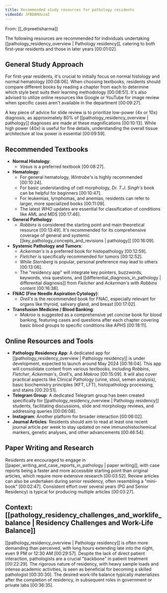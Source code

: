 ```yaml
---
title: Recommended study resources for pathology residents
videoId: JFBDAMdvzaI
---
```


From: [[_drpreetisharma]] <br/> 

The following resources are recommended for individuals undertaking [[pathology_residency_overview | Pathology residency]], catering to both first-year residents and those in later years <a class="yt-timestamp" data-t="00:01:02">[00:01:02]</a>.

## General Study Approach

For first-year residents, it's crucial to initially focus on normal histology and normal hematology <a class="yt-timestamp" data-t="00:08:06">[00:08:06]</a>. When choosing textbooks, residents should compare different books by reading a chapter from each to determine which style best suits their learning methodology <a class="yt-timestamp" data-t="00:08:51">[00:08:51]</a>. It's also advised to utilize online resources like Google or YouTube for image review when specific cases aren't available in the department <a class="yt-timestamp" data-t="00:09:27">[00:09:27]</a>.

A key piece of advice for slide review is to prioritize low-power (4x or 10x) diagnosis, as approximately 80% of [[pathology_residency_overview | pathology]] diagnoses are made at these magnifications <a class="yt-timestamp" data-t="00:10:13">[00:10:13]</a>. While high power (40x) is useful for fine details, understanding the overall tissue architecture at low power is essential <a class="yt-timestamp" data-t="00:09:59">[00:09:59]</a>.

## Recommended Textbooks

*   **Normal Histology**:
    *   *Vasus* is a preferred textbook <a class="yt-timestamp" data-t="00:08:27">[00:08:27]</a>.
*   **Hematology**:
    *   For general hematology, *Wintrobe's* is highly recommended <a class="yt-timestamp" data-t="00:10:24">[00:10:24]</a>.
    *   For basic understanding of cell morphology, *Dr. T.J. Singh's* book can be helpful for beginners <a class="yt-timestamp" data-t="00:10:47">[00:10:47]</a>.
    *   For leukemias, lymphomas, and anemias, residents can refer to larger, more specialized books <a class="yt-timestamp" data-t="00:11:09">[00:11:09]</a>.
    *   The latest *WHO* updates are essential for classification of conditions like AML and MDS <a class="yt-timestamp" data-t="00:17:46">[00:17:46]</a>.
*   **General Pathology**:
    *   *Robbins* is considered the starting point and main theoretical resource <a class="yt-timestamp" data-t="00:13:49">[00:13:49]</a>. It's recommended for its comprehensive coverage of general and systemic [[key_pathology_concepts_and_revisions | pathology]] <a class="yt-timestamp" data-t="00:16:09">[00:16:09]</a>.
*   **Systemic Pathology and Tumors**:
    *   *Ackerman's* is a preferred book for histopathology <a class="yt-timestamp" data-t="00:12:59">[00:12:59]</a>.
    *   *Fletcher* is specifically recommended for tumors <a class="yt-timestamp" data-t="00:12:52">[00:12:52]</a>.
    *   While *Sternberg* is popular, personal preference may lead to others <a class="yt-timestamp" data-t="00:13:06">[00:13:06]</a>.
    *   The "residency app" will integrate key pointers, buzzwords, keywords, viva questions, and [[differential_diagnosis_in_pathology | differential diagnosis]] from *Fletcher* and *Ackerman's* with *Robbins* content <a class="yt-timestamp" data-t="00:16:38">[00:16:38]</a>.
*   **FNAC (Fine Needle Aspiration Cytology)**:
    *   *Orell's* is the recommended book for FNAC, especially relevant for organs like thyroid, salivary gland, and breast <a class="yt-timestamp" data-t="00:17:02">[00:17:02]</a>.
*   **Transfusion Medicine / Blood Banking**:
    *   *Makroo* is suggested as a comprehensive yet concise book for blood banking, featuring cases and questions after each chapter covering basic blood groups to specific conditions like APHS <a class="yt-timestamp" data-t="00:18:11">[00:18:11]</a>.

## Online Resources and Tools

*   **Pathology Residency App**: A dedicated app for [[pathology_residency_overview | Pathology residency]] is under development, expected to launch around May 2024 <a class="yt-timestamp" data-t="00:16:04">[00:16:04]</a>. This app will consolidate content from various textbooks, including *Robbins*, *Fletcher*, *Ackerman's*, *Orell's*, and *Makroo* <a class="yt-timestamp" data-t="00:15:09">[00:15:09]</a>. It will also cover practical aspects like Clinical Pathology (urine, stool, semen analysis), basic biochemistry principles (KFT, LFT), histopathology processing, and stains <a class="yt-timestamp" data-t="00:20:51">[00:20:51]</a>.
*   **Telegram Group**: A dedicated Telegram group has been created specifically for [[pathology_residency_overview | Pathology residency]] students, facilitating discussions, slide and morphology reviews, and addressing queries <a class="yt-timestamp" data-t="00:06:08">[00:06:08]</a>.
*   **Instagram**: Another platform for broader interaction <a class="yt-timestamp" data-t="00:06:02">[00:06:02]</a>.
*   **Journal Articles**: Residents should aim to read at least one recent journal article per week to stay updated on new immunohistochemical markers, genetic analyses, and other advancements <a class="yt-timestamp" data-t="00:46:54">[00:46:54]</a>.

## Paper Writing and Research

Residents are encouraged to engage in [[paper_writing_and_case_reports_in_pathology | paper writing]], with case reports being a faster and more accessible starting point than original articles, which require more extensive research <a class="yt-timestamp" data-t="00:03:52">[00:03:52]</a>. Review articles can also be undertaken during senior residency, often resembling a "mini-book" <a class="yt-timestamp" data-t="00:02:47">[00:02:47]</a>. Consistent effort over several years (PG and Senior Residency) is typical for producing multiple articles <a class="yt-timestamp" data-t="00:03:27">[00:03:27]</a>.

## Context: [[pathology_residency_challenges_and_worklife_balance | Residency Challenges and Work-Life Balance]]

[[pathology_residency_overview | Pathology residency]] is often more demanding than perceived, with long hours extending late into the night, even 9 PM or 12:30 AM <a class="yt-timestamp" data-t="00:29:57">[00:29:57]</a>. Despite the lack of direct patient interaction, pathologists are a crucial "backbone" in patient treatment <a class="yt-timestamp" data-t="00:22:29">[00:22:29]</a>. The rigorous nature of residency, with heavy sample loads and intense academic activities, is seen as beneficial for becoming a skilled pathologist <a class="yt-timestamp" data-t="00:30:30">[00:30:30]</a>. The desired work-life balance typically materializes after the completion of residency, in subsequent roles in government or private labs <a class="yt-timestamp" data-t="00:36:35">[00:36:35]</a>.